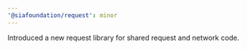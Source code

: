 ```yaml
---
'@siafoundation/request': minor
---
```


Introduced a new request library for shared request and network code.
